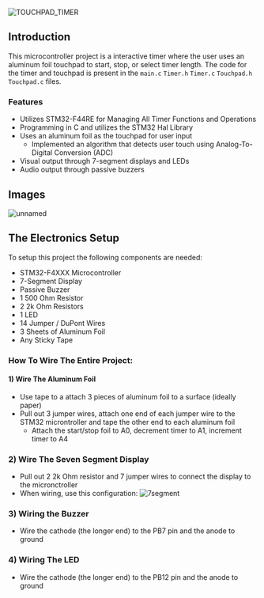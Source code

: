 ![TOUCHPAD_TIMER](https://github.com/user-attachments/assets/33a8ab38-764d-46ab-b4f4-582e6c9b83c1)
## Introduction
This microcontroller project is a interactive timer where the user uses an aluminum foil touchpad to start, stop, or select timer length. The code for the timer and touchpad is present in the `main.c` `Timer.h` `Timer.c` `Touchpad.h` `Touchpad.c` files.
### Features
* Utilizes STM32-F44RE for Managing All Timer Functions and Operations
* Programming in C and utilizes the STM32 Hal Library
* Uses an aluminum foil as the touchpad for user input
  * Implemented an algorithm that detects user touch using Analog-To-Digital Conversion (ADC)
* Visual output through 7-segment displays and LEDs
* Audio output through passive buzzers

## Images
![unnamed](https://github.com/user-attachments/assets/3de334b8-2de8-4c10-b922-dbce483e2ab5)

## The Electronics Setup
To setup this project the following components are needed:
* STM32-F4XXX Microcontroller
* 7-Segment Display
* Passive Buzzer
* 1 500 Ohm Resistor
* 2 2k Ohm Resistors
* 1 LED
* 14 Jumper / DuPont Wires
* 3 Sheets of Aluminum Foil
* Any Sticky Tape

### How To Wire The Entire Project:

#### 1) Wire The Aluminum Foil
* Use tape to a attach 3 pieces of aluminum foil to a surface (ideally paper)
* Pull out 3 jumper wires, attach one end of each jumper wire to the STM32 microntroller and tape the other end to each aluminum foil
  * Attach the start/stop foil to A0, decrement timer to A1, increment timer to A4

### 2) Wire The Seven Segment Display
* Pull out 2 2k Ohm resistor and 7 jumper wires to connect the display to the micronctroller
* When wiring, use this configuration:
![7segment](https://github.com/user-attachments/assets/bd3aa2ff-7c7e-4ca9-9037-1ca0775d8efd)

### 3) Wiring the Buzzer
* Wire the cathode (the longer end) to the PB7 pin and the anode to ground

### 4) Wiring The LED
* Wire the cathode (the longer end) to the PB12 pin and the anode to ground
